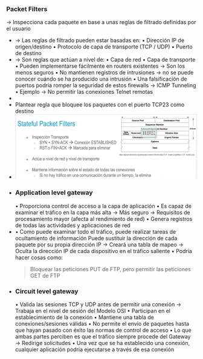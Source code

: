 ### Packet Filters
-> Inspecciona cada paquete en base a unas reglas de filtrado definidas por el usuario
- -> Las reglas de filtrado pueden estar basadas en:
  • Dirección IP de origen/destino
  • Protocolo de capa de transporte (TCP / UDP)
  • Puerto de destino
- -> Son reglas que actúan a nivel de:
  • Capa de red
  • Capa de transporte
  • Pueden implementarse fácilmente en routers existentes
  -> Son los menos seguros
  • No mantienen registros de intrusiones → no se puede conocer cuándo se
  ha producido una intrusión
  • Una falsificación de puertos podría romper la seguridad de estos firewalls
  -> ICMP Tunneling
  • Ejemplo → No permitir las conexiones Telnet remotas
-
- Plantear regla que bloquee los paquetes con el puerto TCP23 como destino
- ![image.png](../assets/image_1722298354984_0.png)
- ### Application level gateway
  • Proporciona control de acceso a la capa de aplicación
  • Es capaz de examinar el tráfico en la capa más alta → Más seguro →
  Requisitos de procesamiento mayor (afecta al rendimiento de red)
  • Genera registros de todas las actividades y aplicaciones de red
- • Como puede examinar todo el tráfico, puede realizar tareas de ocultamiento de información
  Puede sustituir la dirección de cada paquete por su propia dirección IP →
  Creará una tabla de mapeo → Oculta la dirección IP de cada dispositivo en el tráfico saliente
  • Podría hacer cosas como:
  >Bloquear las peticiones PUT de FTP,
  pero permitir las peticiones GET de FTP
- ### Circuit level gateway
  • Valida las sesiones TCP y UDP antes de permitir una conexión → Trabaja
  en el nivel de sesión del Modelo OSI
  • Participan en el establecimiento de la conexión
  • Mantiene una tabla de conexiones/sesiones válidas
  • No permite el envío de paquetes hasta que hayan pasado con éxito
  las normas de control de acceso
  • Lo que ambas partes perciben es que el tráfico siempre procede del
  Gateway → Redirige solicitudes
  • Una vez que se ha establecido una conexión, cualquier aplicación podría
  ejecutarse a través de esa conexión